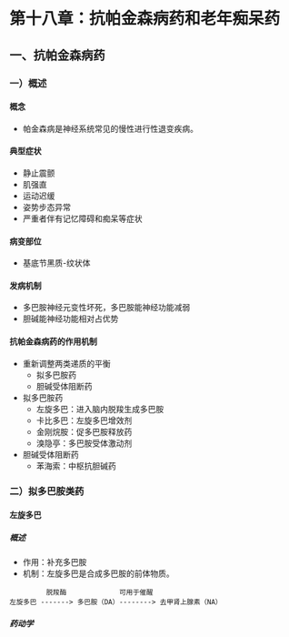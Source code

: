 # 第十八章：抗帕金森病药和老年痴呆药

## 一、抗帕金森病药

### 一）概述

#### 概念

- 帕金森病是神经系统常见的慢性进行性退变疾病。

#### 典型症状

- 静止震颤
- 肌强直
- 运动迟缓
- 姿势步态异常
- 严重者伴有记忆障碍和痴呆等症状

#### 病变部位

- 基底节黑质-纹状体

#### 发病机制

- 多巴胺神经元变性坏死，多巴胺能神经功能减弱
- 胆碱能神经功能相对占优势

#### 抗帕金森病药的作用机制

- 重新调整两类递质的平衡
  - 拟多巴胺药
  - 胆碱受体阻断药
- 拟多巴胺药
  - 左旋多巴：进入脑内脱羧生成多巴胺
  - 卡比多巴：左旋多巴增效剂
  - 金刚烷胺：促多巴胺释放药
  - 溴隐亭：多巴胺受体激动剂
- 胆碱受体阻断药
  - 苯海索：中枢抗胆碱药

### 二）拟多巴胺类药

#### 左旋多巴

##### 概述

- 作用：补充多巴胺
- 机制：左旋多巴是合成多巴胺的前体物质。

```log
         脱羧酶             可用于催醒
左旋多巴 -------> 多巴胺（DA）--------> 去甲肾上腺素（NA）
```

##### 药动学